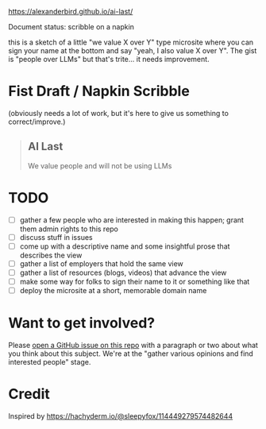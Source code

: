 https://alexanderbird.github.io/ai-last/

Document status: scribble on a napkin

this is a sketch of a little "we value X over Y" type microsite where you can sign your name at the bottom and say "yeah, I also value X over Y". The gist is "people over LLMs" but that's trite... it needs improvement.

# Fist Draft / Napkin Scribble

(obviously needs a lot of work, but it's here to give us something to correct/improve.)

> ## AI Last
>
> We value people and will not be using LLMs

# TODO

- [ ] gather a few people who are interested in making this happen; grant them admin rights to this repo
- [ ] discuss stuff in issues
- [ ] come up with a descriptive name and some insightful prose that describes the view
- [ ] gather a list of employers that hold the same view
- [ ] gather a list of resources (blogs, videos) that advance the view
- [ ] make some way for folks to sign their name to it or something like that
- [ ] deploy the microsite at a short, memorable domain name

# Want to get involved?

Please [open a GitHub issue on this repo](https://github.com/alexanderbird/ai-last/issues/new) with a paragraph or two about what you think about this subject. We're at the "gather various opinions and find interested people" stage.

# Credit

Inspired by https://hachyderm.io/@sleepyfox/114449279574482644
